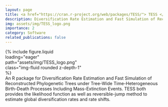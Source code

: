 ```yaml
---
layout: page
title: <a href="https://cran.r-project.org/web/packages/TESS/"> TESS </a>
description: Diversification Rate Estimation and Fast Simulation of Reconstructed Phylogenetic Trees under Tree-Wide Time-Heterogeneous Birth-Death Processes Including Mass-Extinction Events
img: assets/img/TESS_logo.png
importance: 2
category: Software
related_publications: false
---
```


<div class = "container">
  <div class="row">
    <div style="width: 250px;">
        {% include figure.liquid loading="eager" path="assets/img/TESS_logo.png" class="img-fluid rounded z-depth-1" %}
    </div>
    <div class="col-sm">
    An R package for Diversification Rate Estimation and Fast Simulation of Reconstructed Phylogenetic Trees under Tree-Wide Time-Heterogeneous Birth-Death Processes Including Mass-Extinction Events.
    TESS both provides the likelihood function as well as reversible-jump method to estimate global diversification rates and rate shifts.
    </div>
  </div>
</div>
